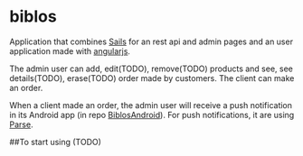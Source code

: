 # biblos

Application that combines [Sails](http://sailsjs.org) for an rest api and admin pages and an user application made with [angularjs](https://angularjs.org/).

The admin user can add, edit(TODO), remove(TODO) products and see, see details(TODO), erase(TODO) order made by customers.
The client can make an order.

When a client made an order, the admin user will receive a push notification in its Android app (in repo [BiblosAndroid]()).
For push notifications, it are using [Parse](https://www.parse.com/).

##To start using (TODO)

